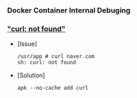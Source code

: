 ### Docker Container Internal Debuging

### ["curl: not found"](https://stackoverflow.com/questions/64300599/why-do-i-get-curl-not-found-inside-my-nodealpine-docker-container)
- [Issue]
    ```
    /usr/app # curl naver.com
    sh: curl: not found
    ```
- [Solution]
    ```
    apk --no-cache add curl
    ```